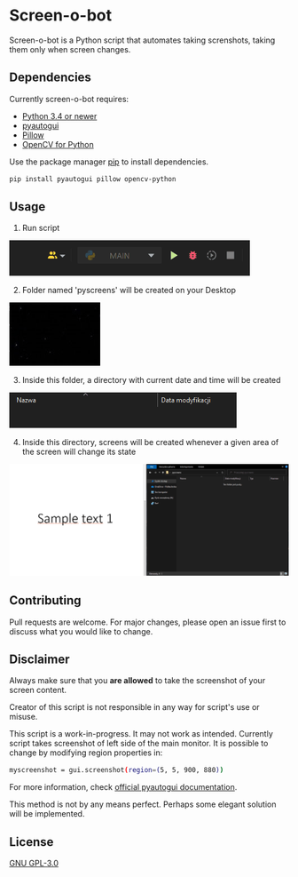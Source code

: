 # Screen-o-bot

Screen-o-bot is a Python script that automates taking screnshots,
taking them only when screen changes.

## Dependencies

Currently screen-o-bot requires:

- [Python 3.4 or newer](https://www.python.org/)
- [pyautogui](https://pyautogui.readthedocs.io/en/latest/)
- [Pillow](https://pypi.org/project/Pillow/)
- [OpenCV for Python](https://pypi.org/project/opencv-python/)

Use the package manager [pip](https://pip.pypa.io/en/stable/) to install dependencies.

```bash
pip install pyautogui pillow opencv-python
```

## Usage

1. Run script

![animation1](animations/Animation1.gif)

2. Folder named 'pyscreens' will be created on your Desktop

![animation1](animations/Animation3.gif)

3. Inside this folder, a directory with current date and time will be created

![animation1](animations/Animation2.gif)

4. Inside this directory, screens will be created whenever a given area of the screen will change its state

![animation1](animations/Animation4.gif)

## Contributing
Pull requests are welcome. For major changes, please open an issue first to discuss what you would like to change.

## Disclaimer

Always make sure that you **are allowed** to take the screenshot of your
screen content.

Creator of this script is not responsible in any way for script's use or misuse.

This script is a work-in-progress. It may not work as intended.
Currently script takes screenshot of left side of the main monitor.
It is possible to change by modifying region properties in:

```bash
myscreenshot = gui.screenshot(region=(5, 5, 900, 880))
```
For more information, check [official pyautogui documentation](https://pyautogui.readthedocs.io/en/latest/screenshot.html).

This method is not by any means perfect. Perhaps some elegant solution will be implemented.

## License
[GNU GPL-3.0](https://choosealicense.com/licenses/gpl-3.0/#)

